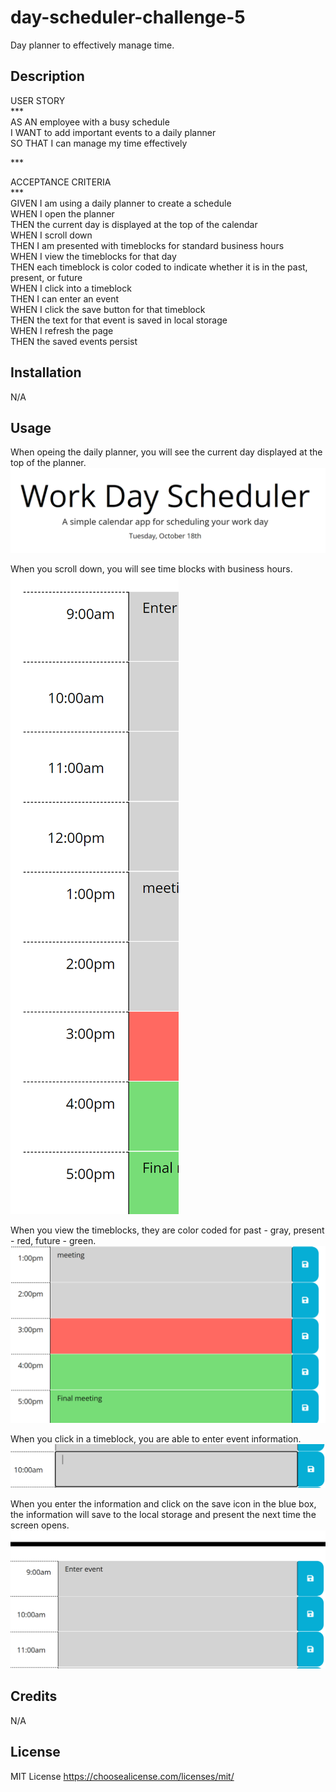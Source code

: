 # day-scheduler-challenge-5
Day planner to effectively manage time.

## Description

USER STORY<br>
***<br>
AS AN employee with a busy schedule<br>
I WANT to add important events to a daily planner<br>
SO THAT I can manage my time effectively<br>

***<br>

ACCEPTANCE CRITERIA <br>
***<br>
GIVEN I am using a daily planner to create a schedule<br>
WHEN I open the planner<br>
THEN the current day is displayed at the top of the calendar<br>
WHEN I scroll down<br>
THEN I am presented with timeblocks for standard business hours<br>
WHEN I view the timeblocks for that day<br>
THEN each timeblock is color coded to indicate whether it is in the past, present, or future<br>
WHEN I click into a timeblock<br>
THEN I can enter an event<br>
WHEN I click the save button for that timeblock<br>
THEN the text for that event is saved in local storage<br>
WHEN I refresh the page<br>
THEN the saved events persist<br>

## Installation

N/A

## Usage 

When opeing the daily planner, you will see the current day displayed at the top of the planner.
![alt text](/assets/images/Date.png)

When you scroll down, you will see time blocks with business hours.
![alt text](/assets/images/hours.png)

When you view the timeblocks, they are color coded for past - gray, present - red, future - green.
![alt text](/assets/images/color.png)

When you click in a timeblock, you are able to enter event information.
![alt text](/assets/images/text.png)

When you enter the information and click on the save icon in the blue box, the information will save to the local storage and present the next time the screen opens.
![alt text](/assets/images/time-save.png)

## Credits

N/A

## License

MIT License
https://choosealicense.com/licenses/mit/

